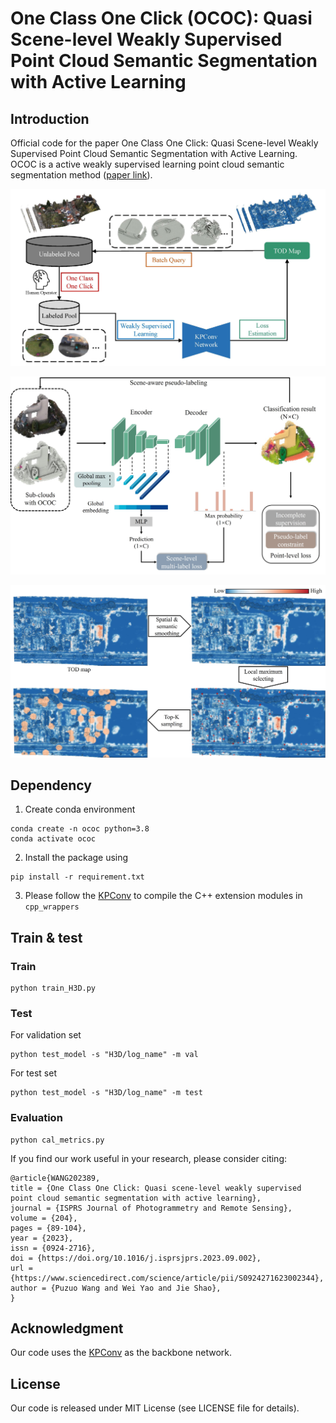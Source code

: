 # One Class One Click (OCOC): Quasi Scene-level Weakly Supervised Point Cloud Semantic Segmentation with Active Learning
## Introduction
Official code for the paper One Class One Click: Quasi Scene-level Weakly Supervised Point Cloud Semantic Segmentation with Active Learning.
OCOC is a active weakly supervised learning point cloud semantic segmentation method ([paper link](https://www.sciencedirect.com/science/article/pii/S0924271623002344)). 

![workflow](https://github.com/PuzoW/One-Class-One-Click/blob/main/doc/workflow.jpg)

![weak supervision](https://github.com/PuzoW/One-Class-One-Click/blob/main/doc/wsl.jpg)

![active learning](https://github.com/PuzoW/One-Class-One-Click/blob/main/doc/active_learning.jpg)

## Dependency

1. Create conda environment
```
conda create -n ococ python=3.8
conda activate ococ
```

2. Install the package using 
```
pip install -r requirement.txt
```

3. Please follow the <a href="https://github.com/HuguesTHOMAS/KPConv-PyTorch">KPConv</a> to compile the C++ extension modules in `cpp_wrappers`


## Train & test

### Train
```
python train_H3D.py
```
### Test
For validation set
```
python test_model -s "H3D/log_name" -m val
```
For test set
```
python test_model -s "H3D/log_name" -m test
```
### Evaluation
```
python cal_metrics.py
```



If you find our work useful in your 
research, please consider citing:

```
@article{WANG202389,
title = {One Class One Click: Quasi scene-level weakly supervised point cloud semantic segmentation with active learning},
journal = {ISPRS Journal of Photogrammetry and Remote Sensing},
volume = {204},
pages = {89-104},
year = {2023},
issn = {0924-2716},
doi = {https://doi.org/10.1016/j.isprsjprs.2023.09.002},
url = {https://www.sciencedirect.com/science/article/pii/S0924271623002344},
author = {Puzuo Wang and Wei Yao and Jie Shao},
}
```
## Acknowledgment

Our code uses the <a href="https://github.com/HuguesTHOMAS/KPConv-PyTorch">KPConv</a> as the backbone network.

## License
Our code is released under MIT License (see LICENSE file for details).
